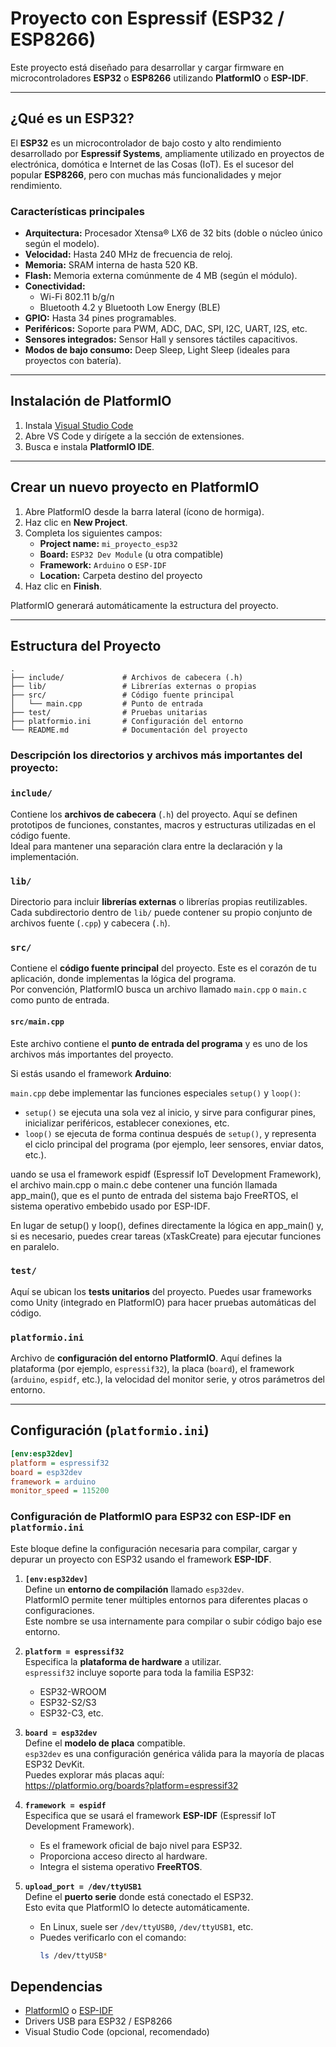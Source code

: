 # Proyecto con Espressif (ESP32 / ESP8266)

Este proyecto está diseñado para desarrollar y cargar firmware en microcontroladores **ESP32** o **ESP8266** utilizando **PlatformIO** o **ESP-IDF**.

---

## ¿Qué es un ESP32?

El **ESP32** es un microcontrolador de bajo costo y alto rendimiento desarrollado por **Espressif Systems**, ampliamente utilizado en proyectos de electrónica, domótica e Internet de las Cosas (IoT). Es el sucesor del popular **ESP8266**, pero con muchas más funcionalidades y mejor rendimiento.

### Características principales

- **Arquitectura:** Procesador Xtensa® LX6 de 32 bits (doble o núcleo único según el modelo).
- **Velocidad:** Hasta 240 MHz de frecuencia de reloj.
- **Memoria:** SRAM interna de hasta 520 KB.
- **Flash:** Memoria externa comúnmente de 4 MB (según el módulo).
- **Conectividad:**
  - Wi-Fi 802.11 b/g/n
  - Bluetooth 4.2 y Bluetooth Low Energy (BLE)
- **GPIO:** Hasta 34 pines programables.
- **Periféricos:** Soporte para PWM, ADC, DAC, SPI, I2C, UART, I2S, etc.
- **Sensores integrados:** Sensor Hall y sensores táctiles capacitivos.
- **Modos de bajo consumo:** Deep Sleep, Light Sleep (ideales para proyectos con batería).

---

## Instalación de PlatformIO

1. Instala [Visual Studio Code](https://code.visualstudio.com/)
2. Abre VS Code y dirígete a la sección de extensiones.
3. Busca e instala **PlatformIO IDE**.

---

## Crear un nuevo proyecto en PlatformIO

1. Abre PlatformIO desde la barra lateral (ícono de hormiga).
2. Haz clic en **New Project**.
3. Completa los siguientes campos:
   - **Project name:** `mi_proyecto_esp32`
   - **Board:** `ESP32 Dev Module` (u otra compatible)
   - **Framework:** `Arduino` o `ESP-IDF`
   - **Location:** Carpeta destino del proyecto
4. Haz clic en **Finish**.

PlatformIO generará automáticamente la estructura del proyecto.

---

## Estructura del Proyecto

```plaintext
.
├── include/             # Archivos de cabecera (.h)
├── lib/                 # Librerías externas o propias
├── src/                 # Código fuente principal
│   └── main.cpp         # Punto de entrada
├── test/                # Pruebas unitarias
├── platformio.ini       # Configuración del entorno
└── README.md            # Documentación del proyecto
```

### Descripción los directorios y archivos más importantes del proyecto:

### `include/`  
Contiene los **archivos de cabecera** (`.h`) del proyecto. Aquí se definen prototipos de funciones, constantes, macros y estructuras utilizadas en el código fuente.  
Ideal para mantener una separación clara entre la declaración y la implementación.

### `lib/`  
Directorio para incluir **librerías externas** o librerías propias reutilizables.  
Cada subdirectorio dentro de `lib/` puede contener su propio conjunto de archivos fuente (`.cpp`) y cabecera (`.h`).

### `src/`  
Contiene el **código fuente principal** del proyecto. Este es el corazón de tu aplicación, donde implementas la lógica del programa.  
Por convención, PlatformIO busca un archivo llamado `main.cpp` o `main.c` como punto de entrada.

#### `src/main.cpp`  
Este archivo contiene el **punto de entrada del programa** y es uno de los archivos más importantes del proyecto.

Si estás usando el framework **Arduino**:

`main.cpp` debe implementar las funciones especiales `setup()` y `loop()`:

- `setup()` se ejecuta una sola vez al inicio, y sirve para configurar pines, inicializar periféricos, establecer conexiones, etc.
- `loop()` se ejecuta de forma continua después de `setup()`, y representa el ciclo principal del programa (por ejemplo, leer sensores, enviar datos, etc.).

uando se usa el framework espidf (Espressif IoT Development Framework), el archivo main.cpp o main.c debe contener una función llamada app_main(), que es el punto de entrada del sistema bajo FreeRTOS, el sistema operativo embebido usado por ESP-IDF.

En lugar de setup() y loop(), defines directamente la lógica en app_main() y, si es necesario, puedes crear tareas (xTaskCreate) para ejecutar funciones en paralelo.

### `test/`  
Aquí se ubican los **tests unitarios** del proyecto. Puedes usar frameworks como Unity (integrado en PlatformIO) para hacer pruebas automáticas del código.

### `platformio.ini`  
Archivo de **configuración del entorno PlatformIO**. Aquí defines la plataforma (por ejemplo, `espressif32`), la placa (`board`), el framework (`arduino`, `espidf`, etc.), la velocidad del monitor serie, y otros parámetros del entorno.

---

## Configuración (`platformio.ini`)

```ini
[env:esp32dev]
platform = espressif32
board = esp32dev
framework = arduino
monitor_speed = 115200
```

### Configuración de PlatformIO para ESP32 con ESP-IDF en `platformio.ini`

Este bloque define la configuración necesaria para compilar, cargar y depurar un proyecto con ESP32 usando el framework **ESP-IDF**.

1. **`[env:esp32dev]`**  
   Define un **entorno de compilación** llamado `esp32dev`.  
   PlatformIO permite tener múltiples entornos para diferentes placas o configuraciones.  
   Este nombre se usa internamente para compilar o subir código bajo ese entorno.

2. **`platform = espressif32`**  
   Especifica la **plataforma de hardware** a utilizar.  
   `espressif32` incluye soporte para toda la familia ESP32:  
   - ESP32-WROOM  
   - ESP32-S2/S3  
   - ESP32-C3, etc.

3. **`board = esp32dev`**  
   Define el **modelo de placa** compatible.  
   `esp32dev` es una configuración genérica válida para la mayoría de placas ESP32 DevKit.  
   Puedes explorar más placas aquí:  
   https://platformio.org/boards?platform=espressif32

4. **`framework = espidf`**  
   Especifica que se usará el framework **ESP-IDF** (Espressif IoT Development Framework).  
   - Es el framework oficial de bajo nivel para ESP32.  
   - Proporciona acceso directo al hardware.  
   - Integra el sistema operativo **FreeRTOS**.

5. **`upload_port = /dev/ttyUSB1`**  
   Define el **puerto serie** donde está conectado el ESP32.  
   Esto evita que PlatformIO lo detecte automáticamente.  
   - En Linux, suele ser `/dev/ttyUSB0`, `/dev/ttyUSB1`, etc.  
   - Puedes verificarlo con el comando:  
     ```bash
     ls /dev/ttyUSB*
     ```



## Dependencias

- [PlatformIO](https://platformio.org/) o [ESP-IDF](https://docs.espressif.com/projects/esp-idf/en/latest/)
- Drivers USB para ESP32 / ESP8266
- Visual Studio Code (opcional, recomendado)
